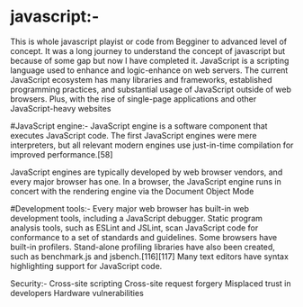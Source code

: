 # javascript:-
This is whole javascript playist or code  from Begginer to advanced level of concept. It was a long journey to understand the concept of javascript but because of some gap but now I have completed it.
JavaScript is a scripting language used to enhance and logic-enhance on web servers.
The current JavaScript ecosystem has many libraries and frameworks, established programming practices, and substantial usage of JavaScript outside of web browsers. Plus, with the rise of single-page applications and other JavaScript-heavy websites

#JavaScript engine:-
 JavaScript engine is a software component that executes JavaScript code. The first JavaScript engines were mere interpreters, but all relevant modern engines use just-in-time compilation for improved performance.[58]

JavaScript engines are typically developed by web browser vendors, and every major browser has one. In a browser, the JavaScript engine runs in concert with the rendering engine via the Document Object Mode

#Development tools:-
Every major web browser has built-in web development tools, including a JavaScript debugger.
Static program analysis tools, such as ESLint and JSLint, scan JavaScript code for conformance to a set of standards and guidelines.
Some browsers have built-in profilers. Stand-alone profiling libraries have also been created, such as benchmark.js and jsbench.[116][117]
Many text editors have syntax highlighting support for JavaScript code.

Security:-
Cross-site scripting
Cross-site request forgery
Misplaced trust in developers
Hardware vulnerabilities

